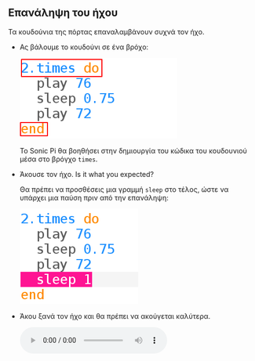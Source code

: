 ## Επανάληψη του ήχου

Τα κουδούνια της πόρτας επαναλαμβάνουν συχνά τον ήχο.

+ Ας βάλουμε το κουδούνι σε ένα βρόχο:
    
    ![στιγμιότυπο οθόνης](images/tune-times.png)
    
    Το Sonic Pi θα βοηθήσει στην δημιουργία του κώδικα του κουδουνιού μέσα στο βρόγχο `times`.

+ Άκουσε τον ήχο. Is it what you expected?
    
    Θα πρέπει να προσθέσεις μια γραμμή `sleep` στο τέλος, ώστε να υπάρχει μια παύση πριν από την επανάληψη:
    
    ![στιγμιότυπο οθόνης](images/tune-sleep2.png)

+ Άκου ξανά τον ήχο και θα πρέπει να ακούγεται καλύτερα.
    
    <div id="audio-preview" class="pdf-hidden">
      <audio controls preload> <source src="resources/doorbell-2.mp3" type="audio/mpeg"> Το πρόγραμμα περιήγησης σου δεν υποστηρίζει αυτό το <code>ηχητικό</code> στοιχείο. </audio>
    </div>
